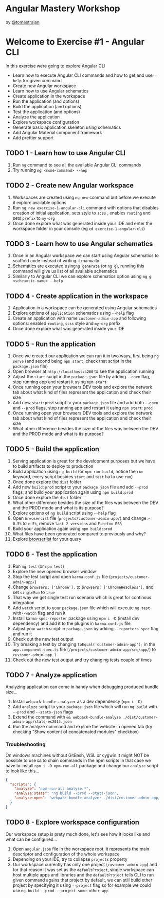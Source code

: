 # Angular Mastery Workshop

by [@tomastrajan](https://twitter.com/tomastrajan)

# Welcome to Exercise #1 - Angular CLI

In this exercise were going to explore Angular CLI

- Learn how to execute Angular CLI commands and how to get and use`--help` for given command
- Create new Angular workspace
- Learn how to use Angular schematics
- Create application in the workspace
- Run the application (and options)
- Build the application (and options)
- Test the application (and options)
- Analyze the application
- Explore workspace configuration
- Generate basic application skeleton using schematics
- Add Angular Material component framework
- Add prettier support

## TODO 1 - Learn how to use Angular CLI

1. Run `ng` command to see all the available Angular CLI commands
2. Try running `ng <some-command> --hep`

## TODO 2 - Create new Angular workspace

1. Workspaces are created using `ng new` command but before we execute it explore available options
2. Run `ng new exercise-1-angular-cli` command with options that disables creation of initial application, sets style to `scss` , enables `routing` and sets `prefix` to `my-org`
3. Once done explore what was generated inside your IDE and enter the workspace folder in your console (eg `cd exercise-1-angular-cli`)

## TODO 3 - Learn how to use Angular schematics

1. Once in an Angular workspace we can start using Angular schematics to scaffold code instead of writing it manually
2. Schematics are executed using`ng generate` (or `ng g`), running this command will give us list of all available schematics
3. Similarly to Angular CLI we can explore schematics option using `ng g <scheamtic-name> --help`

## TODO 4 - Create application in the workspace

1. Application in a workspace can be generated using Angular schematics
2. Explore options of `application` schematics using `--help` flag
3. Create an application with name `customer-admin-app` and following options: enabled `routing`, `scss` style and `my-org` prefix
4. Once done explore what was generated inside your IDE

## TODO 5 - Run the application

1. Once we created our application we can run it in two ways, first being `ng serve` (and second being `npm start`, check that script in the `package.json` file)
2. Open browser at `http://localhost:4200` to see the application running
3. Adjust the `start` script in the `package.json` file by adding `--open` flag, stop running app and restart it using `npm start`
4. Once running open your browsers DEV tools and explore the network tab about what kind of files represent the application and check their size
5. Add new `start:prod` script to your `package.json` file and add both `--open` and `--prod` flags, stop running app and restart it using `npm start:prod`
6. Once running open your browsers DEV tools and explore the network tab about what kind of files represent the application and check their size
7. What other difference besides the size of the files was between the DEV and the PROD mode and what is its purpose?

## TODO 5 - Build the application

1. Serving application is great for the development purposes but we have to build artifacts to deploy to production
2. Build application using `ng build` (or `npm run build`, notice the `run` keyword, every script besides `start` and `test` ha to use `run`)
3. Once done explore the `dist` folder
4. Add new `build:prod` script to your `package.json` file and add `--prod` flags, and build your application again using `npm build:prod`
5. Once done explore the `dist` folder
6. What other difference besides the size of the files was between the DEV and the PROD mode and what is its purpose?
7. Explore options of `ng build` script using `--help` flag
8. Open `brwoserlist` file (`projects/customer-admin-app/`) and change `> 0.5%` to `> 5%`, remove `last 2 versions` and `Firefox ESR`
9. Build your application again using `npm build:prod`
10. What files have been generated compared to previously and why?
11. Explore [browserlist](https://browserl.ist/?q=%3E+0.5%25%2C+last+2+versions%2C+Firefox+ESR%2C+not+dead%2C+not+IE+9-11) for your query

## TODO 6 - Test the application

1. Run `ng test` (or `npm test`)
2. Explore the new opened browser window
3. Stop the test script and open `karma.conf.js` file (`projects/customer-admin-app/`)
4. Change `browsers: ['Chrome'],` to `browsers: ['ChromeHeadless'],` and set `singleRun` to `true`
5. That way we get single test run scenario which is great for continous integration
6. Add `watch` script to your `package.json` file which will execute `ng test` with`--watch` flag and run it
7. Install `karma-spec-reporter` package using `npm i -D` (install dev dependency) and add it to the plugins in `karma.conf.js` file
8. Adjust your `watch` script in `package.json` by adding `--reporters spec` flag and run it
9. Check out the new test output
10. Try breaking a test by changing `toEqual('customer-admin-app');` in the `app.component.spec.ts` file (`/projects/customer-admin-app/src/app/`) to `customer-admin-app 1`
11. Check out the new test output and try changing tests couple of times

## TODO 7 - Analyze application

Analyzing application can come in handy when debugging produced bundle size...

1. Install `webpack-bundle-analyzer` as a dev dependency (`npm i -D`)
2. Add `analyze` script to your `package.json` file which will run `ng build` with `--prod` and `--stats-json` flags
3. Extend the command with `&& webpack-bundle-analyze ./dist/customer-admin-app/stats-es2015.json`
4. Run the analyze command and explore the website in opened tab (try checking "Show content of concatenated modules" checkbox)

### Troubleshooting

On windows machines without GitBash, WSL or cygwin it might NOT be possible to use `&&` to chain commands in the npm scripts
In that case we have to install `npm i -D npm-run-all` package and change our `analyze` script to look like this...

```json
{
  "scripts": {
    "analyze": "npm-run-all analyze:*",
    "analyze:stats": "ng build --prod --stats-json",
    "analyze:open": "webpack-bundle-analyzer ./dist/customer-admin-app/stats-es2015.json"
  }
}
```

## TODO 8 - Explore workspace configuration

Our workspace setup is prety much done, let's see how it looks like and what can be configured...

1. Open `angular.json` file in the workspace root, it represents the main descriptor and configuration of the whole workspace
2. Depending on your IDE, try to collapse `projects` property
3. Our workspace currently has only one project (`customer-admin-app`) and for that reason it was set as the `defaultProject`, single workspace can host multiple apps and libraries and the `defaultProject` tells CLI to run given command agains that project by default, we can still build other project by specifying it using `--project` flag so for example we could use `ng build --prod --project some-other-app`
